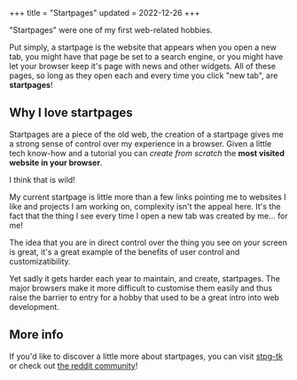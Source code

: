 +++
title = "Startpages"
updated = 2022-12-26
+++

"Startpages" were one of my first web-related hobbies.

Put simply, a startpage is the website that appears when you open a new tab, you
might have that page be set to a search engine, or you might have let your
browser keep it's page with news and other widgets. All of these pages, so long
as they open each and every time you click "new tab", are **startpages**!

## Why I love startpages

Startpages are a piece of the old web, the creation of a startpage gives me a
strong sense of control over my experience in a browser. Given a little tech
know-how and a tutorial you can _create from scratch_ the **most visited website
in your browser**.

I think that is wild!

My current startpage is little more than a few links pointing me to websites I
like and projects I am working on, complexity isn't the appeal here. It's the
fact that the thing I see every time I open a new tab was created by me... for
me!

The idea that you are in direct control over the thing you see on your screen is
great, it's a great example of the benefits of user control and
customizatibility.

Yet sadly it gets harder each year to maintain, and create, startpages. The
major browsers make it more difficult to customise them easily and thus raise
the barrier to entry for a hobby that used to be a great intro into web
development.

## More info

If you'd like to discover a little more about startpages, you can visit
[stpg-tk](https://startpages.vallode.com/) or check out
[the reddit community](https://www.reddit.com/r/startpages/)!
